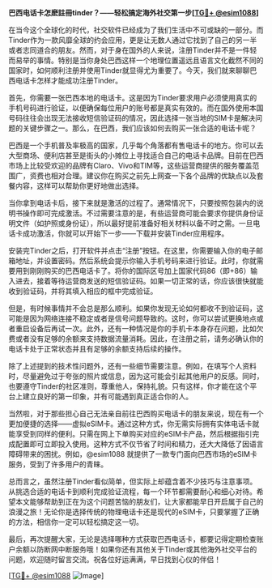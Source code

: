 **巴西电话卡怎麽註冊tinder？——轻松搞定海外社交第一步[[TG💪+ @esim1088](https://t.me/s/esim1088)]**

在当今这个全球化的时代，社交软件已经成为了我们生活中不可或缺的一部分。而Tinder作为一款风靡全球的约会应用，更是让无数人通过它找到了自己的另一半或者志同道合的朋友。然而，对于身在国外的人来说，注册Tinder并不是一件轻而易举的事情。特别是当你身处巴西这样一个地理位置遥远且语言文化截然不同的国家时，如何顺利注册并使用Tinder就显得尤为重要了。今天，我们就来聊聊巴西电话卡怎样才能成功注册Tinder。

首先，你需要一张巴西本地的电话卡。这是因为Tinder要求用户必须使用真实的手机号码进行验证，以便确保每位用户的账号都是真实有效的。而在国外使用本国号码往往会出现无法接收短信验证码的情况，因此选择一张当地的SIM卡是解决问题的关键步骤之一。那么，在巴西，我们应该如何去购买一张合适的电话卡呢？

巴西是一个手机普及率极高的国家，几乎每个角落都有售电话卡的地方。你可以去大型商场、便利店甚至是街头的小摊位上寻找适合自己的电话卡品牌。目前在巴西市场上比较受欢迎的品牌有Claro、Vivo和TIM等，这些运营商提供的服务覆盖范围广，资费也相对合理。建议你在购买之前先上网查一下各个品牌的优缺点以及套餐内容，这样可以帮助你更好地做出选择。

当你拿到电话卡后，接下来就是激活的过程了。通常情况下，只要按照包装内的说明书操作即可完成激活。不过需要注意的是，有些运营商可能会要求你提供身份证明文件（如护照或身份证），所以最好提前准备好相关材料以备不时之需。一旦电话卡成功激活，你就可以开始下一步——下载并安装Tinder应用程序。

安装完Tinder之后，打开软件并点击“注册”按钮。在这里，你需要输入你的电子邮箱地址，并设置密码。然后系统会提示你输入手机号码来进行验证。此时，你就需要用到刚刚购买的巴西电话卡了。将你的国际区号加上国家代码86（即+86）输入进去，接着等待运营商发送的短信验证码。如果一切正常的话，你应该很快就能收到验证码，并将其填入相应的框中完成验证。

但是，有时候事情并不会总是那么顺利。如果你发现无论如何都收不到验证码，这可能是因为网络连接不稳定或者是信号问题导致的。这时，你可以尝试更换地点或者重启设备后再试一次。此外，还有一种情况是你的手机卡本身存在问题，比如欠费或者没有足够的余额来支持数据流量消耗。因此，在注册之前，请务必确认你的电话卡处于正常状态并且有足够的余额支持后续的操作。

除了上述提到的技术性问题外，还有一些细节需要注意。例如，在填写个人资料时，尽量避免过于夸张的照片或信息，因为这可能会引起其他用户的反感。同时，也要遵守Tinder的社区准则，尊重他人，保持礼貌。只有这样，你才能在这个平台上建立良好的第一印象，并有可能遇到真正适合你的人。

当然啦，对于那些担心自己无法亲自前往巴西购买电话卡的朋友来说，现在有一个更加便捷的选择——虚拟eSIM卡。通过这种方式，你无需实际拥有实体电话卡就能享受到同样的便利。只需在网上下单购买对应的eSIM卡产品，然后根据指引完成配置即可立即投入使用。这种方式不仅节省了时间和精力，还大大降低了因语言障碍带来的困扰。例如，@esim1088 就提供了一款专门面向巴西市场的eSIM卡服务，受到了许多用户的青睐。

总而言之，虽然注册Tinder看似简单，但实际上却蕴含着不少技巧与注意事项。从挑选合适的电话卡到顺利完成验证流程，每一个环节都需要耐心和细心对待。希望本文能够帮助到正在为这个问题苦恼的朋友们，让大家都能早日开启属于自己的浪漫之旅！无论你是选择传统的物理电话卡还是现代的eSIM卡，只要掌握了正确的方法，相信你一定可以轻松搞定这一切。

最后，再次提醒大家，无论是选择哪种方式获取巴西电话卡，都要记得定期检查账户余额以防断网中断服务哦！如果你还有其他关于Tinder或其他海外社交平台的问题，欢迎随时留言交流。祝各位好运满满，早日找到心仪的伴侣！

[[TG💪+ @esim1088](https://t.me/s/esim1088) ![Image](https://i.postimg.cc/4NQfJmqS/Snipaste-2025-05-13-00-14-12.png)]